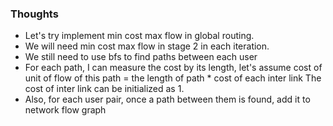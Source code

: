 ### Thoughts

  - Let's try implement min cost max flow in global routing. 
  - We will need min cost max flow in stage 2 in each iteration. 
  - We still need to use bfs to find paths between each user
  - For each path, I can measure the cost by its length, let's assume cost of unit of flow of this path = the length of path * cost of each inter link
    The cost of inter link can be initialized as 1.
  - Also, for each user pair, once a path between them is found, add it to network flow graph 
